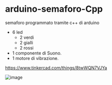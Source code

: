 # arduino-semaforo-Cpp
semaforo programmato tramite c++ di arduino
- 6 led
  - 2 verdi
  - 2 gialli
  - 2 rossi
- 1 componente di Suono.
- 1 motore di vibrazione.

https://www.tinkercad.com/things/8twWQN7VJYa

![image](https://github.com/Laaouatni/arduino-semaforo-Cpp/assets/87947051/2101ddd9-ffc8-4ace-82f4-f68b30906792)
